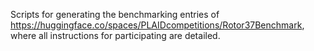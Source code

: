 Scripts for generating the benchmarking entries of https://huggingface.co/spaces/PLAIDcompetitions/Rotor37Benchmark, where all instructions for participating are detailed.